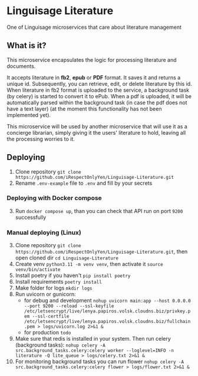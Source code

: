 # Linguisage Literature

One of Linguisage microservices that care about literature management

## What is it?
This microservice encapsulates the logic for processing literature and documents.

It accepts literature in **fb2**, **epub** or **PDF** format. It saves it and returns a unique id. 
Subsequently, you can retrieve, edit, or delete literature by this id. 
When literature in fb2 format is uploaded to the service, 
a background task (by celery) is started to convert it to ePub. 
When a pdf is uploaded, it will be automatically parsed within the 
background task (in case the pdf does not have a text layer) 
(at the moment this functionality has not been implemented yet). 

This microservice will be used by another microservice that will 
use it as a concierge librarian, simply giving it the users' 
literature to hold, leaving all the processing worries to it.

## Deploying
1. Clone repository `git clone https://github.com/iRespectOnlyYen/Linguisage-Literature.git`
2. Rename `.env-example` file to `.env` and fill by your secrets

### Deploying with Docker compose
3. Run `docker compose up`, than you can check that API run on port `9200` successfully


### Manual deploying (Linux)

3. Clone repository `git clone https://github.com/iRespectOnlyYen/Linguisage-Literature.git`, 
then open cloned dir `cd Linguisage-Literature`
4. Create venv `python3.11 -m venv venv`, 
then activate it `source venv/bin/activate`
5. Install poetry if you haven't `pip install poetry`
6. Install requirements `poetry install`
7. Make folder for logs `mkdir logs`
8. Run uvicorn or gunicorn:
    - for debug and development `nohup uvicorn main:app --host 0.0.0.0 --port 9200 --reload --ssl-keyfile /etc/letsencrypt/live/lenya.papiros.volsk.cloudns.biz/privkey.pem --ssl-certfile /etc/letsencrypt/live/lenya.papiros.volsk.cloudns.biz/fullchain.pem > logs/uvicorn.log 2>&1 &`
    - for production `todo`
9. Make sure that redis is installed in your system. 
Then run celery (background tasks): `nohup celery -A src.background_tasks.celery:celery worker --loglevel=INFO -n literature -Q lite_queue > logs/celery.txt 2>&1 &`
10. For monitoring background tasks you can run flower `nohup celery -A src.background_tasks.celery:celery flower > logs/flower.txt 2>&1 &`